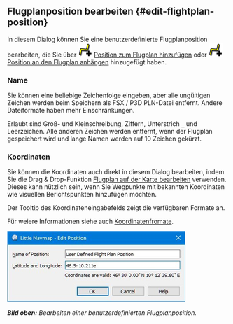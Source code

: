 ## Flugplanposition bearbeiten {#edit-flightplan-position}

In diesem Dialog können Sie eine benutzerdefinierte Flugplanposition bearbeiten, die Sie über ![Add Position to Flight Plan](../images/icons/routeadd.png "Add Position to Flight Plan") [Position zum Flugplan hinzufügen](MAPDISPLAY.md#add-position-to-flight-plan) oder ![Append Position to Flight Plan](../images/icons/routeadd.png "Append Position to Flight Plan") [Position an den Flugplan anhängen](MAPDISPLAY.md#append-position-to-flight-plan) hinzugefügt haben.

### Name

Sie können eine beliebige Zeichenfolge eingeben, aber alle ungültigen Zeichen werden beim Speichern als FSX / P3D PLN-Datei entfernt. Andere Dateiformate haben mehr Einschränkungen.

Erlaubt sind Groß- und Kleinschreibung, Ziffern, Unterstrich `_` und Leerzeichen. Alle anderen Zeichen werden entfernt, wenn der Flugplan gespeichert wird und lange Namen werden auf 10 Zeichen gekürzt.

### Koordinaten

Sie können die Koordinaten auch direkt in diesem Dialog bearbeiten, indem Sie die Drag & Drop-Funktion  [Flugplan auf der Karte bearbeiten](MAPFPEDIT.md) verwenden. Dieses kann nützlich sein, wenn Sie Wegpunkte mit bekannten Koordinaten wie visuellen Berichtspunkten hinzufügen möchten.

Der Tooltip des Koordinateneingabefelds zeigt die verfügbaren Formate an.

Für weiere Informationen siehe auch [Koordinatenfromate](COORDINATES.md).

![Edit Flight Plan Position](../images/edit_flightplan_waypoint.jpg "Edit Flight Plan Position")

_**Bild oben:** Bearbeiten einer benutzerdefinierten Flugplanposition._

